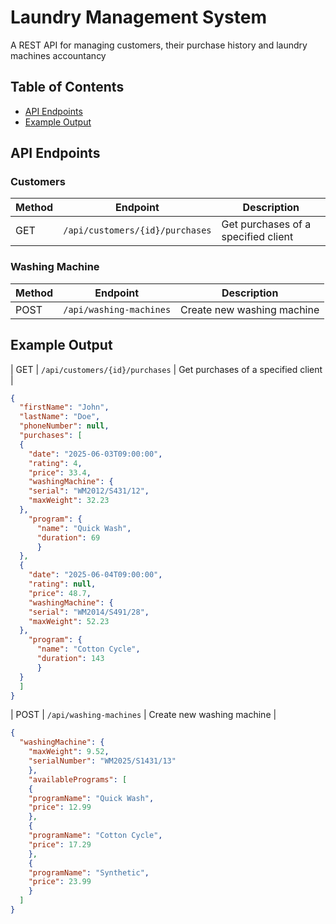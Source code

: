 # Laundry Management System

A REST API for managing customers, their purchase history and laundry machines accountancy

##  Table of Contents
- [API Endpoints](#-api-endpoints)
- [Example Output](#-example-output)



##  API Endpoints

### Customers
| Method | Endpoint | Description |
|--------|----------|-------------|
| GET | `/api/customers/{id}/purchases` | Get purchases of a specified client | 


### Washing Machine
| Method | Endpoint | Description |
|--------|----------|-------------|
| POST | `/api/washing-machines` | Create new washing machine |

##  Example Output
| GET | `/api/customers/{id}/purchases` | Get purchases of a specified client | 
```json
{
  "firstName": "John",
  "lastName": "Doe",
  "phoneNumber": null,
  "purchases": [
  {
    "date": "2025-06-03T09:00:00",
    "rating": 4,
    "price": 33.4,
    "washingMachine": {
    "serial": "WM2012/S431/12",
    "maxWeight": 32.23
  },
    "program": {
      "name": "Quick Wash",
      "duration": 69
      }
  },
  {
    "date": "2025-06-04T09:00:00",
    "rating": null,
    "price": 48.7,
    "washingMachine": {
    "serial": "WM2014/S491/28",
    "maxWeight": 52.23
  },
    "program": {
      "name": "Cotton Cycle",
      "duration": 143
      }
  }
  ]
}
```
| POST | `/api/washing-machines` | Create new washing machine |
```json
{
  "washingMachine": {
    "maxWeight": 9.52,
    "serialNumber": "WM2025/S1431/13"
    },
    "availablePrograms": [
    {
    "programName": "Quick Wash",
    "price": 12.99
    },
    {
    "programName": "Cotton Cycle",
    "price": 17.29
    },
    {
    "programName": "Synthetic",
    "price": 23.99
    }
  ]
}
```


